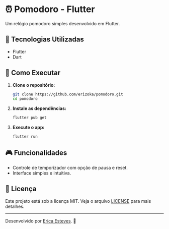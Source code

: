 # ⏰ Pomodoro - Flutter

Um relógio pomodoro simples desenvolvido em Flutter.

## 📌 Tecnologias Utilizadas

- Flutter
- Dart

## 🚀 Como Executar

1. **Clone o repositório:**

   ```sh
   git clone https://github.com/erizoka/pomodoro.git
   cd pomodoro
   ```

2. **Instale as dependências:**

   ```sh
   flutter pub get
   ```

3. **Execute o app:**
   ```sh
   flutter run
   ```

## 🎮 Funcionalidades

- Controle de temporizador com opção de pausa e reset.
- Interface simples e intuitiva.

## 📄 Licença

Este projeto está sob a licença MIT. Veja o arquivo [LICENSE](LICENSE) para mais detalhes.

---

Desenvolvido por [Erica Esteves](https://github.com/erizoka). 🚀
